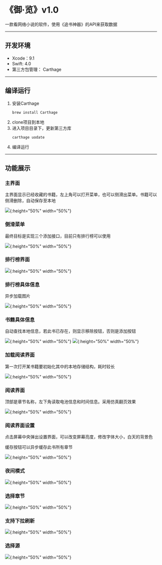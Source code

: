 # 《御·览》v1.0
一款看网络小说的软件，使用《追书神器》的API来获取数据
____
## 开发环境
- Xcode：9.1
- Swift: 4.0
- 第三方包管理： Carthage
----
## 编译运行
1. 安装Carthage
    ```
    brew install Carthage
    ```
2. clone项目到本地
3. 进入项目目录下，更新第三方库
   ```
   carthage uodate
   ```
4. 编译运行
----
## 功能展示
### 主界面
主界面显示已经收藏的书籍，左上角可以打开菜单，也可以侧滑出菜单。书籍可以侧滑删除，自动保存至本地

![](https://github.com/thunderning/NovelReader/blob/master/images/main.png){:height="50%" width="50%"}
### 侧滑菜单
最终目标是实现三个添加接口，目前只有排行榜可以使用

![](https://github.com/thunderning/NovelReader/blob/master/images/mainmenu.png){:height="50%" width="50%"}
### 排行榜界面
![](https://github.com/thunderning/NovelReader/blob/master/images/rank.png){:height="50%" width="50%"}
### 排行榜具体信息
异步加载图片

![](https://github.com/thunderning/NovelReader/blob/master/images/ranklist.png){:height="50%" width="50%"}
### 书籍具体信息
自动查找本地信息，若此书已存在，则显示移除按钮，否则是添加按钮

![](https://github.com/thunderning/NovelReader/blob/master/images/detail.png){:height="50%" width="50%"}
![](https://github.com/thunderning/NovelReader/blob/master/images/detail2.png){:height="50%" width="50%"}
### 加载阅读界面
第一次打开某书籍要初始化其中的本地存储结构，耗时较长

![](https://github.com/thunderning/NovelReader/blob/master/images/firstopen.png){:height="50%" width="50%"}
### 阅读界面
顶部是章节名称，左下角读取电池信息和时间信息。采用仿真翻页效果

![](https://github.com/thunderning/NovelReader/blob/master/images/reader.png){:height="50%" width="50%"}
### 阅读界面设置
点击屏幕中央弹出设置界面，可以改变屏幕亮度，修改字体大小，白天的背景色

缓存按钮可以异步缓存此书所有章节

![](https://github.com/thunderning/NovelReader/blob/master/images/readersetting.png){:height="50%" width="50%"}
### 夜间模式
![](https://github.com/thunderning/NovelReader/blob/master/images/night.png){:height="50%" width="50%"}
### 选择章节
![](https://github.com/thunderning/NovelReader/blob/master/images/chapterchosen.png){:height="50%" width="50%"}
### 支持下拉刷新
![](https://github.com/thunderning/NovelReader/blob/master/images/refresh.png){:height="50%" width="50%"}
### 选择源
![](https://github.com/thunderning/NovelReader/blob/master/images/sourcechosen.png){:height="50%" width="50%"}
